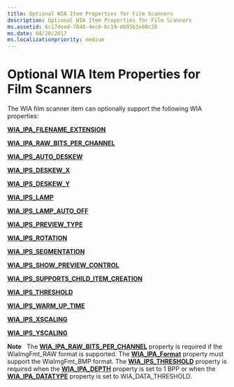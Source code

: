 ```yaml
---
title: Optional WIA Item Properties for Film Scanners
description: Optional WIA Item Properties for Film Scanners
ms.assetid: 6c17deed-7840-4ec0-bc19-d695b3e80c38
ms.date: 04/20/2017
ms.localizationpriority: medium
---
```


# Optional WIA Item Properties for Film Scanners





The WIA film scanner item can optionally support the following WIA properties:

[**WIA\_IPA\_FILENAME\_EXTENSION**](https://docs.microsoft.com/windows-hardware/drivers/image/wia-ipa-filename-extension)

[**WIA\_IPA\_RAW\_BITS\_PER\_CHANNEL**](https://docs.microsoft.com/windows-hardware/drivers/image/wia-ipa-raw-bits-per-channel)

[**WIA\_IPS\_AUTO\_DESKEW**](https://docs.microsoft.com/windows-hardware/drivers/image/wia-ips-auto-deskew)

[**WIA\_IPS\_DESKEW\_X**](https://docs.microsoft.com/windows-hardware/drivers/image/wia-ips-deskew-x)

[**WIA\_IPS\_DESKEW\_Y**](https://docs.microsoft.com/windows-hardware/drivers/image/wia-ips-deskew-y)

[**WIA\_IPS\_LAMP**](https://docs.microsoft.com/windows-hardware/drivers/image/wia-ips-lamp)

[**WIA\_IPS\_LAMP\_AUTO\_OFF**](https://docs.microsoft.com/windows-hardware/drivers/image/wia-ips-lamp-auto-off)

[**WIA\_IPS\_PREVIEW\_TYPE**](https://docs.microsoft.com/windows-hardware/drivers/image/wia-ips-preview-type)

[**WIA\_IPS\_ROTATION**](https://docs.microsoft.com/windows-hardware/drivers/image/wia-ips-rotation)

[**WIA\_IPS\_SEGMENTATION**](https://docs.microsoft.com/windows-hardware/drivers/image/wia-ips-segmentation)

[**WIA\_IPS\_SHOW\_PREVIEW\_CONTROL**](https://docs.microsoft.com/windows-hardware/drivers/image/wia-ips-show-preview-control)

[**WIA\_IPS\_SUPPORTS\_CHILD\_ITEM\_CREATION**](https://docs.microsoft.com/windows-hardware/drivers/image/wia-ips-supports-child-item-creation)

[**WIA\_IPS\_THRESHOLD**](https://docs.microsoft.com/windows-hardware/drivers/image/wia-ips-threshold)

[**WIA\_IPS\_WARM\_UP\_TIME**](https://docs.microsoft.com/windows-hardware/drivers/image/wia-ips-warm-up-time)

[**WIA\_IPS\_XSCALING**](https://docs.microsoft.com/windows-hardware/drivers/image/wia-ips-xscaling)

[**WIA\_IPS\_YSCALING**](https://docs.microsoft.com/windows-hardware/drivers/image/wia-ips-yscaling)

**Note**   The [**WIA\_IPA\_RAW\_BITS\_PER\_CHANNEL**](https://docs.microsoft.com/windows-hardware/drivers/image/wia-ipa-raw-bits-per-channel) property is required if the WiaImgFmt\_RAW format is supported. The [**WIA\_IPA\_Format**](https://docs.microsoft.com/windows-hardware/drivers/image/wia-ipa-format) property must support the WiaImgFmt\_BMP format. The [**WIA\_IPS\_THRESHOLD**](https://docs.microsoft.com/windows-hardware/drivers/image/wia-ips-threshold) property is required when the [**WIA\_IPA\_DEPTH**](https://docs.microsoft.com/windows-hardware/drivers/image/wia-ipa-depth) property is set to 1 BPP or when the [**WIA\_IPA\_DATATYPE**](https://docs.microsoft.com/windows-hardware/drivers/image/wia-ipa-datatype) property is set to WIA\_DATA\_THRESHOLD.

 

 

 





